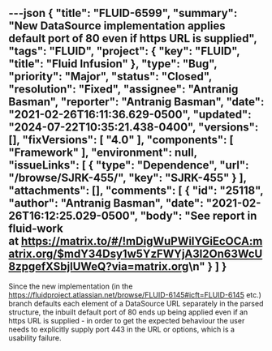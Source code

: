 ---json
{
  "title": "FLUID-6599",
  "summary": "New DataSource implementation applies default port of 80 even if https URL is supplied",
  "tags": "FLUID",
  "project": {
    "key": "FLUID",
    "title": "Fluid Infusion"
  },
  "type": "Bug",
  "priority": "Major",
  "status": "Closed",
  "resolution": "Fixed",
  "assignee": "Antranig Basman",
  "reporter": "Antranig Basman",
  "date": "2021-02-26T16:11:36.629-0500",
  "updated": "2024-07-22T10:35:21.438-0400",
  "versions": [],
  "fixVersions": [
    "4.0"
  ],
  "components": [
    "Framework"
  ],
  "environment": null,
  "issueLinks": [
    {
      "type": "Dependence",
      "url": "/browse/SJRK-455/",
      "key": "SJRK-455"
    }
  ],
  "attachments": [],
  "comments": [
    {
      "id": "25118",
      "author": "Antranig Basman",
      "date": "2021-02-26T16:12:25.029-0500",
      "body": "See report in fluid-work at <https://matrix.to/#/!mDigWuPWilYGiEcOCA:matrix.org/$mdY34Dsy1w5YzFWYjA3l2On63WcU8zpgefXSbjlUWeQ?via=matrix.org>\n"
    }
  ]
}
---
Since the new implementation (in the <https://fluidproject.atlassian.net/browse/FLUID-6145#icft=FLUID-6145> etc.) branch defaults each element of a DataSource URL separately in the parsed structure, the inbuilt default port of 80 ends up being applied even if an https URL is supplied - in order to get the expected behaviour the user needs to explicitly supply port 443 in the URL or options, which is a usability failure.

        